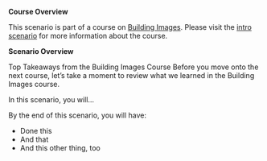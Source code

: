 **Course Overview**

This scenario is part of a course on [Building Images](https://www.katacoda.com/ciberkleid/courses/building-images).
Please visit the [intro scenario](https://www.katacoda.com/ciberkleid/courses/building-images/building-images-00-course-intro) for more information about the course.

**Scenario Overview**

Top Takeaways from the Building Images Course
Before you move onto the next course, let’s take a moment to review what we learned in the Building Images course.

In this scenario, you will...

By the end of this scenario, you will have:

* Done this
* And that
* And this other thing, too


